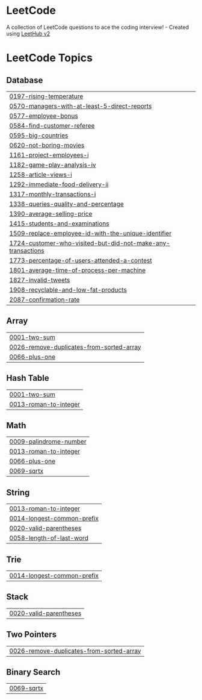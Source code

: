 # LeetCode
A collection of LeetCode questions to ace the coding interview! - Created using [LeetHub v2](https://github.com/arunbhardwaj/LeetHub-2.0)

<!---LeetCode Topics Start-->
# LeetCode Topics
## Database
|  |
| ------- |
| [0197-rising-temperature](https://github.com/Aravindh0/LeetCode/tree/master/0197-rising-temperature) |
| [0570-managers-with-at-least-5-direct-reports](https://github.com/Aravindh0/LeetCode/tree/master/0570-managers-with-at-least-5-direct-reports) |
| [0577-employee-bonus](https://github.com/Aravindh0/LeetCode/tree/master/0577-employee-bonus) |
| [0584-find-customer-referee](https://github.com/Aravindh0/LeetCode/tree/master/0584-find-customer-referee) |
| [0595-big-countries](https://github.com/Aravindh0/LeetCode/tree/master/0595-big-countries) |
| [0620-not-boring-movies](https://github.com/Aravindh0/LeetCode/tree/master/0620-not-boring-movies) |
| [1161-project-employees-i](https://github.com/Aravindh0/LeetCode/tree/master/1161-project-employees-i) |
| [1182-game-play-analysis-iv](https://github.com/Aravindh0/LeetCode/tree/master/1182-game-play-analysis-iv) |
| [1258-article-views-i](https://github.com/Aravindh0/LeetCode/tree/master/1258-article-views-i) |
| [1292-immediate-food-delivery-ii](https://github.com/Aravindh0/LeetCode/tree/master/1292-immediate-food-delivery-ii) |
| [1317-monthly-transactions-i](https://github.com/Aravindh0/LeetCode/tree/master/1317-monthly-transactions-i) |
| [1338-queries-quality-and-percentage](https://github.com/Aravindh0/LeetCode/tree/master/1338-queries-quality-and-percentage) |
| [1390-average-selling-price](https://github.com/Aravindh0/LeetCode/tree/master/1390-average-selling-price) |
| [1415-students-and-examinations](https://github.com/Aravindh0/LeetCode/tree/master/1415-students-and-examinations) |
| [1509-replace-employee-id-with-the-unique-identifier](https://github.com/Aravindh0/LeetCode/tree/master/1509-replace-employee-id-with-the-unique-identifier) |
| [1724-customer-who-visited-but-did-not-make-any-transactions](https://github.com/Aravindh0/LeetCode/tree/master/1724-customer-who-visited-but-did-not-make-any-transactions) |
| [1773-percentage-of-users-attended-a-contest](https://github.com/Aravindh0/LeetCode/tree/master/1773-percentage-of-users-attended-a-contest) |
| [1801-average-time-of-process-per-machine](https://github.com/Aravindh0/LeetCode/tree/master/1801-average-time-of-process-per-machine) |
| [1827-invalid-tweets](https://github.com/Aravindh0/LeetCode/tree/master/1827-invalid-tweets) |
| [1908-recyclable-and-low-fat-products](https://github.com/Aravindh0/LeetCode/tree/master/1908-recyclable-and-low-fat-products) |
| [2087-confirmation-rate](https://github.com/Aravindh0/LeetCode/tree/master/2087-confirmation-rate) |
## Array
|  |
| ------- |
| [0001-two-sum](https://github.com/Aravindh0/LeetCode/tree/master/0001-two-sum) |
| [0026-remove-duplicates-from-sorted-array](https://github.com/Aravindh0/LeetCode/tree/master/0026-remove-duplicates-from-sorted-array) |
| [0066-plus-one](https://github.com/Aravindh0/LeetCode/tree/master/0066-plus-one) |
## Hash Table
|  |
| ------- |
| [0001-two-sum](https://github.com/Aravindh0/LeetCode/tree/master/0001-two-sum) |
| [0013-roman-to-integer](https://github.com/Aravindh0/LeetCode/tree/master/0013-roman-to-integer) |
## Math
|  |
| ------- |
| [0009-palindrome-number](https://github.com/Aravindh0/LeetCode/tree/master/0009-palindrome-number) |
| [0013-roman-to-integer](https://github.com/Aravindh0/LeetCode/tree/master/0013-roman-to-integer) |
| [0066-plus-one](https://github.com/Aravindh0/LeetCode/tree/master/0066-plus-one) |
| [0069-sqrtx](https://github.com/Aravindh0/LeetCode/tree/master/0069-sqrtx) |
## String
|  |
| ------- |
| [0013-roman-to-integer](https://github.com/Aravindh0/LeetCode/tree/master/0013-roman-to-integer) |
| [0014-longest-common-prefix](https://github.com/Aravindh0/LeetCode/tree/master/0014-longest-common-prefix) |
| [0020-valid-parentheses](https://github.com/Aravindh0/LeetCode/tree/master/0020-valid-parentheses) |
| [0058-length-of-last-word](https://github.com/Aravindh0/LeetCode/tree/master/0058-length-of-last-word) |
## Trie
|  |
| ------- |
| [0014-longest-common-prefix](https://github.com/Aravindh0/LeetCode/tree/master/0014-longest-common-prefix) |
## Stack
|  |
| ------- |
| [0020-valid-parentheses](https://github.com/Aravindh0/LeetCode/tree/master/0020-valid-parentheses) |
## Two Pointers
|  |
| ------- |
| [0026-remove-duplicates-from-sorted-array](https://github.com/Aravindh0/LeetCode/tree/master/0026-remove-duplicates-from-sorted-array) |
## Binary Search
|  |
| ------- |
| [0069-sqrtx](https://github.com/Aravindh0/LeetCode/tree/master/0069-sqrtx) |
<!---LeetCode Topics End-->